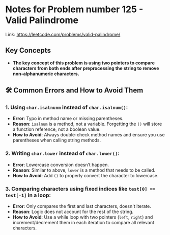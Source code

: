# Notes for Problem number 125 - Valid Palindrome

Link: https://leetcode.com/problems/valid-palindrome/

## Key Concepts
- **The key concept of this problem is using two pointers to compare characters from both ends after preprocessing the string to remove non-alphanumeric characters.**

## 🛠️ Common Errors and How to Avoid Them

### 1. Using `char.isalnunm` instead of `char.isalnum()`:
- **Error**: Typo in method name or missing parentheses.
- **Reason**: `isalnum` is a method, not a variable. Forgetting the `()` will store a function reference, not a boolean value.
- **How to Avoid**: Always double-check method names and ensure you use parentheses when calling string methods.

### 2. Writing `char.lower` instead of `char.lower()`:
- **Error**: Lowercase conversion doesn’t happen.
- **Reason**: Similar to above, `lower` is a method that needs to be called.
- **How to Avoid**: Add `()` to properly convert the character to lowercase.

### 3. Comparing characters using fixed indices like `test[0] == test[-1]` in a loop:
- **Error**: Only compares the first and last characters, doesn't iterate.
- **Reason**: Logic does not account for the rest of the string.
- **How to Avoid**: Use a while loop with two pointers (`left`, `right`) and increment/decrement them in each iteration to compare all relevant characters.

